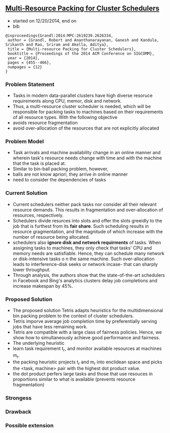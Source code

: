 ## [Multi-Resource Packing for Cluster Schedulers](http://dl.acm.org/citation.cfm?id=2626334)

- started on 12/20/2014, end on
- bib
```
@inproceedings{Grandl:2014:MPC:2619239.2626334,
 author = {Grandl, Robert and Ananthanarayanan, Ganesh and Kandula, Srikanth and Rao, Sriram and Akella, Aditya},
 title = {Multi-resource Packing for Cluster Schedulers},
 booktitle = {Proceedings of the 2014 ACM Conference on SIGCOMM},
 year = {2014},
 pages = {455--466},
 numpages = {12}
} 
```

### Problem Statement
- Tasks in modern data-parallel clusters have high diverse resoruce requirements along CPU, memor, disk and network. 
- Thus, a multi-resource cluster scheduler is needed, which will be responsible for packing tasks to machines based on their requirements of all resource types. With the following objective
 - avoids resource fragmentation
 - avoid over-allocation of the resources that are not explicitly allocated

### Problem Model
- Task arrivals and machine availability change in an online manner and wherein task's resource needs change with time and with the machine that the task is placed at.
- Similar to bin-ball packing problem, however, 
 - balls are not know apriori, they arrive in online manner
 - need to consider the dependencies of tasks
 

### Current Solution
- Current schedulers neither pack tasks nor consider all their relevant resource demands. This results in fragmentation and over-allocation of resources, respectively.
 - Schedulers divide resurces into slots and offer the slots greeidly to the job that is furthest from its **fair share**. Such scheduling results in resource gragmentation, and the magnitude of which increase with the number of resource being allocated.
 - schedulers also **ignore disk and network requirments** of tasks. When assigning tasks to machines, they only check that tasks' CPU and memory needs are satisfiable. Hence, they can schedule many network or disk-intensive tasks o n the same machine. Such over-allocation leads to interference-disk seeks or network incase- that can sharply lower throughput. 
 - Through analysis, the authors show that the state-of-the-art schedulers in Facebook and Bing's analytics clusters delay job completions and increase makespan by 45%.
 
### Proposed Solution
- The proposed solution Tetris adapts heuristics for the multidimensional bin packing problem to the context of cluster schedulers.
 - Tetris imporve average job completion time by preferentially serving jobs that have less remaining work. 
 - Tetris are compatible with a large class of fairness policies. Hence, we show how to simultaneously achieve good performance and fairness.
- The underlying heuristic
 - learn task requirement t<sub>r</sub>, and monitor available resources at machines m<sub>r</sub>.
 - the packing heuristic projects t<sub>r</sub> and m<sub>r</sub> into enclidean space and picks the <task, machine> pair with the highest dot product value.
 - the dot product perfers large tasks and those that use resouces in proportions similar to what is available (prevents resource fragmentation)


### Strongess


### Drawback

### Possible extension
